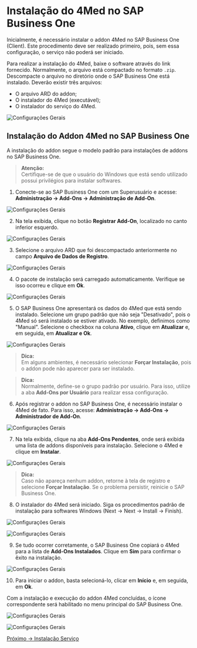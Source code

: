 # Instalação do 4Med no SAP Business One

Inicialmente, é necessário instalar o addon 4Med no SAP Business One (Client). Este procedimento deve ser realizado primeiro, pois, sem essa configuração, o serviço não poderá ser iniciado.

Para realizar a instalação do 4Med, baixe o software através do link fornecido. Normalmente, o arquivo está compactado no formato `.zip`. Descompacte o arquivo no diretório onde o SAP Business One está instalado. Deverão existir três arquivos:

- O arquivo ARD do addon;
- O instalador do 4Med (executável);
- O instalador do serviço do 4Med.

![Configurações Gerais](imagens/Instalador.png)

## Instalação do Addon 4Med no SAP Business One

A instalação do addon segue o modelo padrão para instalações de addons no SAP Business One.

> **Atenção:**  
> Certifique-se de que o usuário do Windows que está sendo utilizado possui privilégios para instalar softwares.

1. Conecte-se ao SAP Business One com um Superusuário e acesse: **Administração → Add-Ons → Administração de Add-On**.

![Configurações Gerais](imagens/Administracao_addon.png)

2. Na tela exibida, clique no botão **Registrar Add-On**, localizado no canto inferior esquerdo.

![Configurações Gerais](imagens/Registro_addon.png)

3. Selecione o arquivo ARD que foi descompactado anteriormente no campo **Arquivo de Dados de Registro**.

![Configurações Gerais](imagens/Registro_addon2.png)

4. O pacote de instalação será carregado automaticamente. Verifique se isso ocorreu e clique em **Ok**.

![Configurações Gerais](imagens/Registro_addon3.png)

5. O SAP Business One apresentará os dados do 4Med que está sendo instalado. Selecione um grupo padrão que não seja "Desativado", pois o 4Med só será instalado se estiver ativado. No exemplo, definimos como "Manual". Selecione o checkbox na coluna **Ativo**, clique em **Atualizar** e, em seguida, em **Atualizar e Ok**.

![Configurações Gerais](imagens/Registro_addon4.png)

> **Dica:**  
> Em alguns ambientes, é necessário selecionar **Forçar Instalação**, pois o addon pode não aparecer para ser instalado.

> **Dica:**  
> Normalmente, define-se o grupo padrão por usuário. Para isso, utilize a aba **Add-Ons por Usuário** para realizar essa configuração.

6. Após registrar o addon no SAP Business One, é necessário instalar o 4Med de fato. Para isso, acesse: **Administração → Add-Ons → Administrador de Add-On**.

![Configurações Gerais](imagens/Administrador_addon.png)

7. Na tela exibida, clique na aba **Add-Ons Pendentes**, onde será exibida uma lista de addons disponíveis para instalação. Selecione o 4Med e clique em **Instalar**.

![Configurações Gerais](imagens/Instalar.png)

> **Dica:**  
> Caso não apareça nenhum addon, retorne à tela de registro e selecione **Forçar Instalação**. Se o problema persistir, reinicie o SAP Business One.

8. O instalador do 4Med será iniciado. Siga os procedimentos padrão de instalação para softwares Windows (Next → Next → Install → Finish).

![Configurações Gerais](imagens/Instalacao.png)

![Configurações Gerais](imagens/Instalacao2.png)

9. Se tudo ocorrer corretamente, o SAP Business One copiará o 4Med para a lista de **Add-Ons Instalados**. Clique em **Sim** para confirmar o êxito na instalação.

![Configurações Gerais](imagens/Mensagem_sistema.png)

10. Para iniciar o addon, basta selecioná-lo, clicar em **Início** e, em seguida, em **Ok**.

Com a instalação e execução do addon 4Med concluídas, o ícone correspondente será habilitado no menu principal do SAP Business One.

![Configurações Gerais](imagens/Iniciar_addon.png)

![Configurações Gerais](imagens/Addon_iniciado.png)

[Próximo -> Instalação Serviço](4Med-05-Instalação_Serviço)